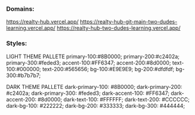### Domains:

https://realty-hub.vercel.app/
https://realty-hub-git-main-two-dudes-learning.vercel.app/
https://realty-hub-two-dudes-learning.vercel.app/

### Styles: 

LIGHT THEME PALLETE
primary-100:#8B0000;
primary-200:#c2402a;
primary-300:#feded3;
accent-100:#FF6347;
accent-200:#8d0000;
text-100:#000000;
text-200:#565656;
bg-100:#E9E9E9;
bg-200:#dfdfdf;
bg-300:#b7b7b7;

DARK THEME PALLETE
dark-primary-100: #8B0000;
dark-primary-200: #c2402a;
dark-primary-300: #feded3;
dark-accent-100: #FF6347;
dark-accent-200: #8d0000;
dark-text-100: #FFFFFF; 
dark-text-200: #CCCCCC; 
dark-bg-100: #222222; 
dark-bg-200: #333333;
dark-bg-300: #444444; 